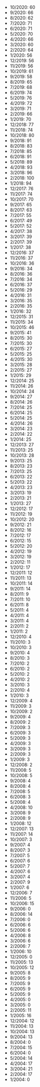 *  10/2020: 60
*  9/2020: 66
*  8/2020: 62
*  7/2020: 71
*  6/2020: 71
*  5/2020: 70
*  4/2020: 66
*  3/2020: 60
*  2/2020: 64
*  1/2020: 56
*  12/2019: 56
*  11/2019: 56
*  10/2019: 61
*  9/2019: 58
*  8/2019: 65
*  7/2019: 68
*  6/2019: 74
*  5/2019: 76
*  4/2019: 72
*  3/2019: 71
*  2/2019: 66
*  1/2019: 70
*  12/2018: 77
*  11/2018: 74
*  10/2018: 80
*  9/2018: 91
*  8/2018: 83
*  7/2018: 85
*  6/2018: 91
*  5/2018: 89
*  4/2018: 93
*  3/2018: 96
*  2/2018: 100
*  1/2018: 94
*  12/2017: 76
*  11/2017: 74
*  10/2017: 70
*  9/2017: 65
*  8/2017: 63
*  7/2017: 55
*  6/2017: 49
*  5/2017: 52
*  4/2017: 38
*  3/2017: 39
*  2/2017: 39
*  1/2017: 38
*  12/2016: 37
*  11/2016: 37
*  10/2016: 36
*  9/2016: 34
*  8/2016: 36
*  7/2016: 34
*  6/2016: 37
*  5/2016: 29
*  4/2016: 31
*  3/2016: 35
*  2/2016: 35
*  1/2016: 32
*  12/2015: 31
*  11/2015: 34
*  10/2015: 46
*  9/2015: 41
*  8/2015: 30
*  7/2015: 30
*  6/2015: 27
*  5/2015: 25
*  4/2015: 30
*  3/2015: 28
*  2/2015: 27
*  1/2015: 29
*  12/2014: 25
*  11/2014: 26
*  10/2014: 24
*  9/2014: 27
*  8/2014: 26
*  7/2014: 25
*  6/2014: 25
*  5/2014: 25
*  4/2014: 26
*  3/2014: 23
*  2/2014: 22
*  1/2014: 25
*  12/2013: 27
*  11/2013: 25
*  10/2013: 28
*  9/2013: 25
*  8/2013: 23
*  7/2013: 25
*  6/2013: 22
*  5/2013: 22
*  4/2013: 23
*  3/2013: 19
*  2/2013: 21
*  1/2013: 27
*  12/2012: 17
*  11/2012: 19
*  10/2012: 20
*  9/2012: 21
*  8/2012: 16
*  7/2012: 17
*  6/2012: 15
*  5/2012: 20
*  4/2012: 19
*  3/2012: 19
*  2/2012: 11
*  1/2012: 17
*  12/2011: 12
*  11/2011: 13
*  10/2011: 14
*  9/2011: 14
*  8/2011: 9
*  7/2011: 10
*  6/2011: 8
*  5/2011: 4
*  4/2011: 4
*  3/2011: 4
*  2/2011: 2
*  1/2011: 2
*  12/2010: 4
*  11/2010: 3
*  10/2010: 3
*  9/2010: 4
*  8/2010: 3
*  7/2010: 2
*  6/2010: 2
*  5/2010: 2
*  4/2010: 2
*  3/2010: 3
*  2/2010: 4
*  1/2010: 3
*  12/2009: 4
*  11/2009: 3
*  10/2009: 2
*  9/2009: 4
*  8/2009: 2
*  7/2009: 3
*  6/2009: 3
*  5/2009: 3
*  4/2009: 3
*  3/2009: 3
*  2/2009: 3
*  1/2009: 3
*  12/2008: 2
*  11/2008: 5
*  10/2008: 5
*  9/2008: 4
*  8/2008: 4
*  7/2008: 5
*  6/2008: 3
*  5/2008: 4
*  4/2008: 10
*  3/2008: 9
*  2/2008: 9
*  1/2008: 12
*  12/2007: 13
*  11/2007: 14
*  10/2007: 3
*  9/2007: 4
*  8/2007: 3
*  7/2007: 5
*  6/2007: 6
*  5/2007: 7
*  4/2007: 6
*  3/2007: 4
*  2/2007: 9
*  1/2007: 6
*  12/2006: 7
*  11/2006: 5
*  10/2006: 15
*  9/2006: 0
*  8/2006: 14
*  7/2006: 0
*  6/2006: 6
*  5/2006: 6
*  4/2006: 8
*  3/2006: 6
*  2/2006: 7
*  1/2006: 10
*  12/2005: 0
*  11/2005: 13
*  10/2005: 12
*  9/2005: 8
*  8/2005: 9
*  7/2005: 9
*  6/2005: 9
*  5/2005: 9
*  4/2005: 0
*  3/2005: 0
*  2/2005: 11
*  1/2005: 16
*  12/2004: 12
*  11/2004: 13
*  10/2004: 13
*  9/2004: 13
*  8/2004: 0
*  7/2004: 15
*  6/2004: 0
*  5/2004: 14
*  4/2004: 17
*  3/2004: 21
*  2/2004: 17
*  1/2004: 0